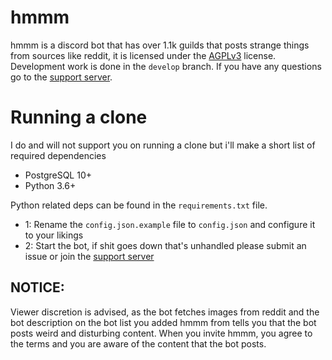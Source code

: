# hmmm
hmmm is a discord bot that has over 1.1k guilds that posts strange things from sources like reddit, it is
licensed under the [AGPLv3](https://www.gnu.org/licenses/agpl-3.0.en.html) license. Development work is done in the `develop` branch. If you have any questions go to the [support server](https://discord.gg/Kghqehz).


# Running a clone

I do and will not support you on running a clone but i'll make a short list of required dependencies

- PostgreSQL 10+
- Python 3.6+

Python related deps can be found in the `requirements.txt` file. 

- 1: Rename the `config.json.example` file to `config.json` and configure it to your likings
- 2: Start the bot, if shit goes down that's unhandled please submit an issue or join the [support server](https://discord.gg/Kghqehz)

## NOTICE:

Viewer discretion is advised, as the bot fetches images from reddit and the bot description on the bot list you added hmmm from tells you that the bot posts weird and disturbing content. When you invite hmmm, you agree to the terms and you are aware of the content that the bot posts.

